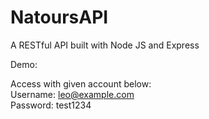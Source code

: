 # NatoursAPI
A RESTful API built with Node JS and Express

Demo: 

Access with given account below: <br>
   Username: leo@example.com <br>
   Password: test1234
